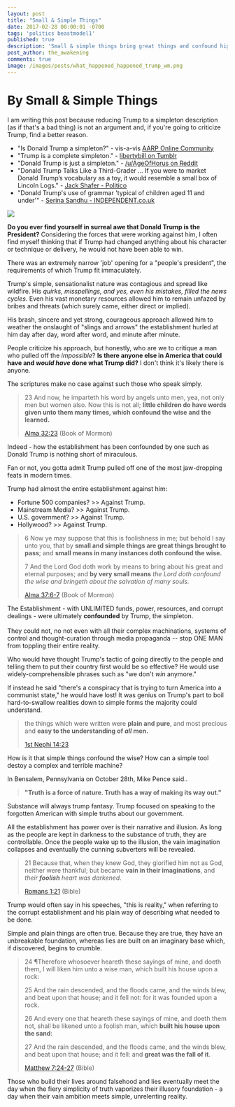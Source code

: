 ```yaml
---
layout: post
title: "Small & Simple Things"
date: 2017-02-28 00:00:01 -0700
tags: 'politics beastmodel1'
published: true
description: 'Small & simple things bring great things and confound high ones.'
post_author: the_awakening
comments: true
image: /images/posts/what_happened_happened_trump_wm.png
---
```


# By Small & Simple Things

I am writing this post because reducing Trump to a simpleton description (as if that's a bad thing) is not an argument and, if you're going to criticize Trump, find a better reason.

* "Is Donald Trump a simpleton?" - vis-a-vis [AARP Online Community][2]
* "Trump is a complete simpleton." - [libertybill on Tumblr][3]
* "Donald Trump is just a simpleton." - [/u/AgeOfHorus on Reddit][4]
* "Donald Trump Talks Like a Third-Grader ... If you were to market Donald Trump’s vocabulary as a toy, it would resemble a small box of Lincoln Logs." - [Jack Shafer - Politico][5]
* "Donald Trump's use of grammar 'typical of children aged 11 and under'" - [Serina Sandhu - INDEPENDENT.co.uk][6]

<img style="margin: auto; display: block;" src="{{site.baseurl}}/images/posts/what_happened_happened_trump_wm.png" />

**Do you ever find yourself in surreal awe that Donald Trump is the President?** Considering the forces that were working against him, I often find myself thinking that if Trump had changed anything about his character or technique or delivery, he would not have been able to win.

<div class="b cb2">
	There was an extremely narrow 'job' opening for a "people's president", the requirements of which Trump fit immaculately.
</div>

Trump's simple, sensationalist nature was contagious and spread like wildfire. His *quirks, misspellings, and yes, even his mistakes, filled the news cycles*. Even his vast monetary resources allowed him to remain unfazed by bribes and threats (which surely came, either direct or implied).

His brash, sincere and yet strong, courageous approach allowed him to weather the onslaught of "slings and arrows" the establishment hurled at him day after day, word after word, and minute after minute.

People criticize his approach, but honestly, who are we to critique a man who pulled off the *impossible*? **Is there anyone else in America that could have and *would have* done what Trump did?** I don't think it's likely there is anyone.

The scriptures make no case against such those who speak simply.

> 23 And now, he imparteth his word by angels unto men, yea, not only men but women also. Now this is not all; **little children do have words given unto them many times, which confound the wise and the learned.**
> 
> [Alma 32:23][7] (Book of Mormon)

Indeed - how the establishment has been confounded by one such as Donald Trump is nothing short of miraculous.

Fan or not, you gotta admit Trump pulled off one of the most jaw-dropping feats in modern times.

Trump had almost the entire establishment against him:

* Fortune 500 companies? >> Against Trump.
* Mainstream Media? >> Against Trump.
* U.S. government? >> Against Trump.
* Hollywood? >> Against Trump.

> 6 Now ye may suppose that this is foolishness in me; but behold I say unto you, that by **small and simple things are great things brought to pass**; and **small means in many instances doth confound the wise.**
> 
> 7 And the Lord God doth work by means to bring about his great and eternal purposes; and **by very small means** *the Lord doth confound the wise and bringeth about the salvation of many souls.*
> 
> [Alma 37:6-7][1] (Book of Mormon)

The Establishment - with UNLIMITED funds, power, resources, and corrupt dealings - were ultimately **confounded** by Trump, the simpleton.<br><br>They could not, no not even with all their complex machinations, systems of control and thought-curation through media propaganda -- stop ONE MAN from toppling their entire reality.

Who would have thought Trump's tactic of going directly to the people and telling them to put their country first would be so effective? He would use widely-comprehensible phrases such as "we don't *win* anymore."

If instead he said "there's a conspiracy that is trying to turn America into a communist state," he would have lost! It was genius on Trump's part to boil hard-to-swallow realities down to simple forms the majority could understand.

> the things which were written were **plain and pure**, and most precious and **easy to the understanding of *all* men.**
> 
> [1st Nephi 14:23][14]

How is it that simple things confound the wise? How can a simple tool destoy a complex and terrible machine?

In Bensalem, Pennsylvania on October 28th, Mike Pence said..

> **"Truth is a force of nature. Truth has a way of making its way out."**

Substance will always trump fantasy. Trump focused on speaking to the forgotten American with simple truths about our government.

All the establishment has power over is their narrative and illusion. As long as the people are kept in darkness to the substance of truth, they are controllable. Once the people wake up to the illusion, the vain imagination collapses and eventually the cunning subverters will be revealed.

> 21 Because that, when they knew God, they glorified him not as God, neither were thankful; but became **vain in their imaginations**, and *their **foolish** heart was darkened.*
> 
> [Romans 1:21][8] (Bible)

Trump would often say in his speeches, "this is reality," when referring to the corrupt establishment and his plain way of describing what needed to be done.

Simple and plain things are often true. Because they are true, they have an unbreakable foundation, whereas lies are built on an imaginary base which, if discovered, begins to crumble.

> 24 ¶Therefore whosoever heareth these sayings of mine, and doeth them, I will liken him unto a wise man, which built his house upon a rock:
> 
> 25 And the rain descended, and the floods came, and the winds blew, and beat upon that house; and it fell not: for it was founded upon a rock.
> 
> 26 And every one that heareth these sayings of mine, and doeth them not, shall be likened unto a foolish man, which **built his house upon the sand**:
> 
> 27 And the rain descended, and the floods came, and the winds blew, and beat upon that house; and it fell: and **great was the fall of it**.
> 
> [Matthew 7:24-27][9] (Bible)

Those who build their lives around falsehood and lies eventually meet the day when the fiery simplicity of truth vaporizes their illusory foundation - a day when their vain ambition meets simple, unrelenting reality.

[1]: https://www.lds.org/scriptures/bofm/alma/37.6-7?lang=eng#5
[2]: http://community.aarp.org/t5/Politics-Current-Events/IS-DONALD-TRUMP-A-SIMPLETON/td-p/1746105
[3]: https://libertybill.tumblr.com/post/126056656567/trump-is-a-complete-simpleton
[4]: https://www.reddit.com/r/unpopularopinion/comments/5fwwj0/donald_trump_is_just_a_simpleton/
[5]: http://www.politico.com/magazine/story/2015/08/donald-trump-talks-like-a-third-grader-121340
[6]: http://www.independent.co.uk/news/world/americas/us-elections/donald-trump-uses-language-typical-of-children-under-11-a6936256.html
[7]: https://www.lds.org/scriptures/bofm/alma/32.23?lang=eng#22
[8]: https://www.lds.org/scriptures/nt/rom/1.21?lang=eng#20
[9]: https://www.lds.org/scriptures/nt/matt/7.24-27?lang=eng#23
[10]: https://www.lds.org/scriptures/nt/2-thes/2.3?lang=eng#2
[11]: https://www.lds.org/scriptures/bofm/alma/37.45?lang=eng#44
[12]: https://www.lds.org/scriptures/bofm/1-ne/19.23?lang=eng#22
[13]: https://www.lds.org/scriptures/nt/rev/13.15?lang=eng#14
[14]: https://www.lds.org/scriptures/bofm/1-ne/14.23?lang=eng#22